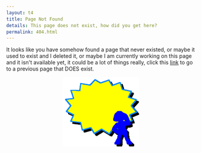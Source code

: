 ```yaml
---
layout: t4
title: Page Not Found
details: This page does not exist, how did you get here?
permalink: 404.html
---
```


It looks like you have somehow found a page that never existed, or maybe it used to exist and I deleted it, or maybe I am currently working on this page and it isn't available yet, it could be a lot of things really, click this <a href="javascript:window.history.back()">link</a> to go to a previous page that DOES exist.

 <center><img src="/2images/1pagenotfound.webp" style="width: 40%;" alt="Page not found"></center>

 